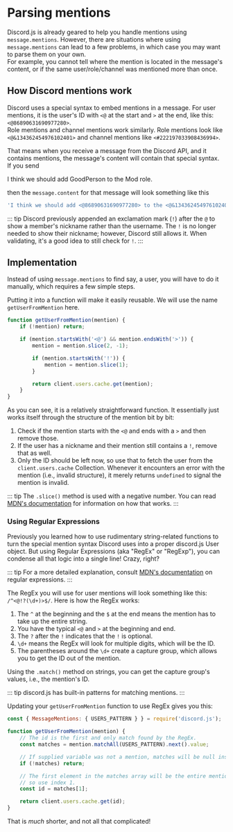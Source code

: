 # Parsing mentions

Discord.js is already geared to help you handle mentions using `message.mentions`.
However, there are situations where using `message.mentions` can lead to a few problems, in which case you may want to parse them on your own.  
For example, you cannot tell where the mention is located in the message's content, or if the same user/role/channel was mentioned more than once.

## How Discord mentions work

Discord uses a special syntax to embed mentions in a message. For user mentions, it is the user's ID with `<@` at the start and `>` at the end, like this: `<@86890631690977280>`.  
Role mentions and channel mentions work similarly. Role mentions look like `<@&134362454976102401>` and channel mentions like `<#222197033908436994>`.

That means when you receive a message from the Discord API, and it contains mentions, the message's content will contain that special syntax.  
If you send

<DiscordMessages>
	<DiscordMessage profile="user">
		I think we should add <DiscordMention>GoodPerson</DiscordMention> to the <DiscordMention type="role" role-color="#3eaf7c">Mod</DiscordMention> role.
	</DiscordMessage>
</DiscordMessages>

then the `message.content` for that message will look something like this

<!-- eslint-skip -->
```js
'I think we should add <@86890631690977280> to the <@&134362454976102401> role.'
```

::: tip
Discord previously appended an exclamation mark (`!`) after the `@` to show a member's nickname rather than the username. The `!` is no longer needed to show their nickname; however, Discord still allows it. When validating, it's a good idea to still check for `!`.
:::

## Implementation

Instead of using `message.mentions` to find say, a user, you will have to do it manually, which requires a few simple steps.

Putting it into a function will make it easily reusable. We will use the name `getUserFromMention` here.

```js
function getUserFromMention(mention) {
	if (!mention) return;

	if (mention.startsWith('<@') && mention.endsWith('>')) {
		mention = mention.slice(2, -1);

		if (mention.startsWith('!')) {
			mention = mention.slice(1);
		}

		return client.users.cache.get(mention);
	}
}
```

As you can see, it is a relatively straightforward function.
It essentially just works itself through the structure of the mention bit by bit:
 1. Check if the mention starts with the `<@` and ends with a `>` and then remove those.
 2. If the user has a nickname and their mention still contains a `!`, remove that as well.
 3. Only the ID should be left now, so use that to fetch the user from the `client.users.cache` Collection.
Whenever it encounters an error with the mention (i.e., invalid structure), it merely returns `undefined` to signal the mention is invalid.

::: tip
The `.slice()` method is used with a negative number. You can read [MDN's documentation](https://developer.mozilla.org/en-US/docs/Web/JavaScript/Reference/Global_Objects/String/slice) for information on how that works.
:::

### Using Regular Expressions

Previously you learned how to use rudimentary string-related functions to turn the special mention syntax Discord uses into a proper discord.js User object.
But using Regular Expressions (aka "RegEx" or "RegExp"), you can condense all that logic into a single line! Crazy, right?

::: tip
For a more detailed explanation, consult [MDN's documentation](https://developer.mozilla.org/en-US/docs/Web/JavaScript/Reference/Global_Objects/RegExp) on regular expressions.
:::

The RegEx you will use for user mentions will look something like this: `/^<@!?(\d+)>$/`.
Here is how the RegEx works:

 1. The `^` at the beginning and the `$` at the end means the mention has to take up the entire string.
 2. You have the typical `<@` and `>` at the beginning and end.
 3. The `?` after the `!` indicates that the `!` is optional.
 4. `\d+` means the RegEx will look for multiple digits, which will be the ID.
 5. The parentheses around the `\d+` create a capture group, which allows you to get the ID out of the mention.

Using the `.match()` method on strings, you can get the capture group's values, i.e., the mention's ID.

::: tip
discord.js has <DocsLink path="class/MessageMentions?scrollTo=s-CHANNELS_PATTERN">built-in patterns</DocsLink> for matching mentions.
:::

Updating your `getUserFromMention` function to use RegEx gives you this:

```js
const { MessageMentions: { USERS_PATTERN } } = require('discord.js');

function getUserFromMention(mention) {
	// The id is the first and only match found by the RegEx.
	const matches = mention.matchAll(USERS_PATTERN).next().value;

	// If supplied variable was not a mention, matches will be null instead of an array.
	if (!matches) return;

	// The first element in the matches array will be the entire mention, not just the ID,
	// so use index 1.
	const id = matches[1];

	return client.users.cache.get(id);
}
```

That is *much* shorter, and not all that complicated!

